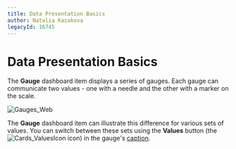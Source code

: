 ```yaml
---
title: Data Presentation Basics
author: Natalia Kazakova
legacyId: 16745
---
```

# Data Presentation Basics
The **Gauge** dashboard item displays a series of gauges. Each gauge can communicate two values - one with a needle and the other with a marker on the scale.

![Gauges_Web](../../../../images/img22507.png)

The **Gauge** dashboard item can illustrate this difference for various sets of values. You can switch between these sets using the **Values** button (the ![Cards_ValuesIcon](../../../../images/img22504.png) icon) in the gauge's [caption](../../data-presentation/dashboard-layout.md).
